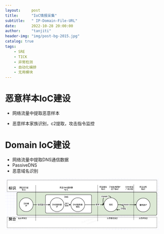 ```yaml
---
layout:     post
title:      "IoC情报采集"
subtitle:   " IP-Domain-File-URL"
date:       2022-10-28 20:00:00
author:     "tanjiti"
header-img: "img/post-bg-2015.jpg"
catalog: true
tags:
    - SRE
    - TICK
    - 异常检测
    - 自动化编排
    - 无用模块
---
```

# 恶意样本IoC建设

- 网络流量中提取恶意样本

- 恶意样本家族识别，c2提取，攻击指令监控

# Domain IoC建设
- 网络流量中提取DNS通信数据
- PassiveDNS
- 恶意域名识别

![](/img/domain-ioc.png)






